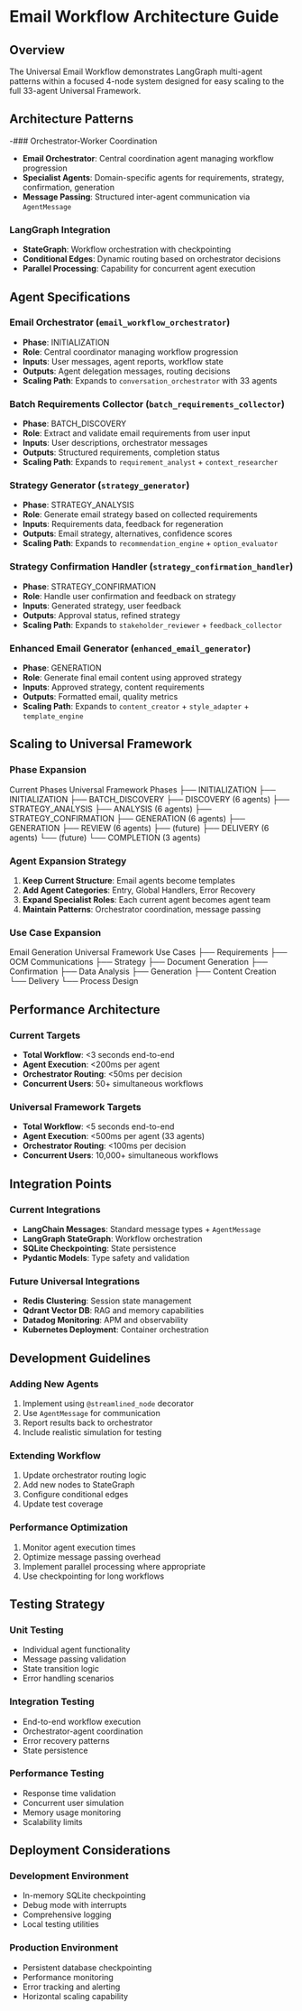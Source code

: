 # Email Workflow Architecture Guide

## Overview

The Universal Email Workflow demonstrates LangGraph multi-agent patterns within a focused 4-node system designed for easy scaling to the full 33-agent Universal Framework.

## Architecture Patterns

-### Orchestrator-Worker Coordination
- **Email Orchestrator**: Central coordination agent managing workflow progression
- **Specialist Agents**: Domain-specific agents for requirements, strategy, confirmation, generation
- **Message Passing**: Structured inter-agent communication via `AgentMessage`

### LangGraph Integration
- **StateGraph**: Workflow orchestration with checkpointing
- **Conditional Edges**: Dynamic routing based on orchestrator decisions
- **Parallel Processing**: Capability for concurrent agent execution

## Agent Specifications

### Email Orchestrator (`email_workflow_orchestrator`)
- **Phase**: INITIALIZATION
- **Role**: Central coordinator managing workflow progression
- **Inputs**: User messages, agent reports, workflow state
- **Outputs**: Agent delegation messages, routing decisions
- **Scaling Path**: Expands to `conversation_orchestrator` with 33 agents

### Batch Requirements Collector (`batch_requirements_collector`)
- **Phase**: BATCH_DISCOVERY
- **Role**: Extract and validate email requirements from user input
- **Inputs**: User descriptions, orchestrator messages
- **Outputs**: Structured requirements, completion status
- **Scaling Path**: Expands to `requirement_analyst` + `context_researcher`

### Strategy Generator (`strategy_generator`)
- **Phase**: STRATEGY_ANALYSIS
- **Role**: Generate email strategy based on collected requirements
- **Inputs**: Requirements data, feedback for regeneration
- **Outputs**: Email strategy, alternatives, confidence scores
- **Scaling Path**: Expands to `recommendation_engine` + `option_evaluator`

### Strategy Confirmation Handler (`strategy_confirmation_handler`)
- **Phase**: STRATEGY_CONFIRMATION
- **Role**: Handle user confirmation and feedback on strategy
- **Inputs**: Generated strategy, user feedback
- **Outputs**: Approval status, refined strategy
- **Scaling Path**: Expands to `stakeholder_reviewer` + `feedback_collector`

### Enhanced Email Generator (`enhanced_email_generator`)
- **Phase**: GENERATION
- **Role**: Generate final email content using approved strategy
- **Inputs**: Approved strategy, content requirements
- **Outputs**: Formatted email, quality metrics
- **Scaling Path**: Expands to `content_creator` + `style_adapter` + `template_engine`

## Scaling to Universal Framework

### Phase Expansion

Current Phases              Universal Framework Phases
├── INITIALIZATION          ├── INITIALIZATION
├── BATCH_DISCOVERY        ├── DISCOVERY (6 agents)
├── STRATEGY_ANALYSIS      ├── ANALYSIS (6 agents)
├── STRATEGY_CONFIRMATION  ├── GENERATION (6 agents)
├── GENERATION             ├── REVIEW (6 agents)
├── (future)               ├── DELIVERY (6 agents)
└── (future)               └── COMPLETION (3 agents)
### Agent Expansion Strategy
1. **Keep Current Structure**: Email agents become templates
2. **Add Agent Categories**: Entry, Global Handlers, Error Recovery
3. **Expand Specialist Roles**: Each current agent becomes agent team
4. **Maintain Patterns**: Orchestrator coordination, message passing

### Use Case Expansion

Email Generation           Universal Framework Use Cases
├── Requirements           ├── OCM Communications
├── Strategy               ├── Document Generation
├── Confirmation           ├── Data Analysis
├── Generation             ├── Content Creation
└── Delivery               └── Process Design
## Performance Architecture

### Current Targets
- **Total Workflow**: <3 seconds end-to-end
- **Agent Execution**: <200ms per agent
- **Orchestrator Routing**: <50ms per decision
- **Concurrent Users**: 50+ simultaneous workflows

### Universal Framework Targets
- **Total Workflow**: <5 seconds end-to-end
- **Agent Execution**: <500ms per agent (33 agents)
- **Orchestrator Routing**: <100ms per decision
- **Concurrent Users**: 10,000+ simultaneous workflows

## Integration Points

### Current Integrations
- **LangChain Messages**: Standard message types + `AgentMessage`
- **LangGraph StateGraph**: Workflow orchestration
- **SQLite Checkpointing**: State persistence
- **Pydantic Models**: Type safety and validation

### Future Universal Integrations
- **Redis Clustering**: Session state management
- **Qdrant Vector DB**: RAG and memory capabilities
- **Datadog Monitoring**: APM and observability
- **Kubernetes Deployment**: Container orchestration

## Development Guidelines

### Adding New Agents
1. Implement using `@streamlined_node` decorator
2. Use `AgentMessage` for communication
3. Report results back to orchestrator
4. Include realistic simulation for testing

### Extending Workflow
1. Update orchestrator routing logic
2. Add new nodes to StateGraph
3. Configure conditional edges
4. Update test coverage

### Performance Optimization
1. Monitor agent execution times
2. Optimize message passing overhead
3. Implement parallel processing where appropriate
4. Use checkpointing for long workflows

## Testing Strategy

### Unit Testing
- Individual agent functionality
- Message passing validation
- State transition logic
- Error handling scenarios

### Integration Testing
- End-to-end workflow execution
- Orchestrator-agent coordination
- Error recovery patterns
- State persistence

### Performance Testing
- Response time validation
- Concurrent user simulation
- Memory usage monitoring
- Scalability limits

## Deployment Considerations

### Development Environment
- In-memory SQLite checkpointing
- Debug mode with interrupts
- Comprehensive logging
- Local testing utilities

### Production Environment
- Persistent database checkpointing
- Performance monitoring
- Error tracking and alerting
- Horizontal scaling capability
